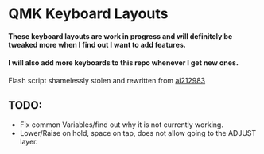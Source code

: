 # QMK Keyboard Layouts

#### These keyboard layouts are work in progress and will definitely be tweaked more when I find out I want to add features.
#### I will also add more keyboards to this repo whenever I get new ones.


Flash script shamelessly stolen and rewritten from [ai212983](https://github.com/ai212983)


## TODO:
* Fix common Variables/find out why it is not currently working.
* Lower/Raise on hold, space on tap, does not allow going to the ADJUST layer.
